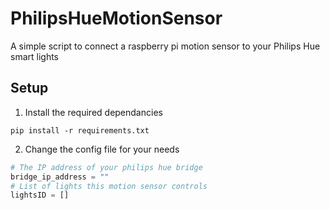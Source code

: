 # PhilipsHueMotionSensor
A simple script to connect a raspberry pi motion sensor to your Philips Hue smart lights

## Setup

1. Install the required dependancies
```
pip install -r requirements.txt
```

2. Change the config file for your needs
```py
# The IP address of your philips hue bridge
bridge_ip_address = ""
# List of lights this motion sensor controls
lightsID = []
```

